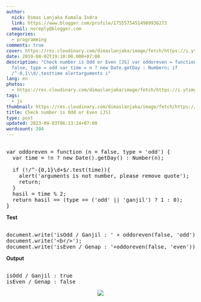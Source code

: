 ```yaml
---
author:
  nick: Dimas Lanjaka Kumala Indra
  link: https://www.blogger.com/profile/17555754514989936273
  email: noreply@blogger.com
categories:
  - programming
comments: true
cover: https://res.cloudinary.com/dimaslanjaka/image/fetch/https://i.ytimg.com/vi/jFazrvLodrA/maxresdefault.jpg
date: 2019-08-02T19:10:00.000+07:00
description: "Check number is Odd or Even [JS] var oddoreven = function n =
  false, type = odd var time = n ? new Date.getDay : Numbern; if
  /^-0,1\\d/.testtime alertarguments i"
lang: en
photos:
  - https://res.cloudinary.com/dimaslanjaka/image/fetch/https://i.ytimg.com/vi/jFazrvLodrA/maxresdefault.jpg
tags:
  - js
thumbnail: https://res.cloudinary.com/dimaslanjaka/image/fetch/https://i.ytimg.com/vi/jFazrvLodrA/maxresdefault.jpg
title: Check number is Odd or Even [JS]
type: post
updated: 2023-09-03T06:13:24+07:00
wordcount: 204
---
```


<pre><br>var oddoreven = function (n = false, type = 'odd') {<br>  var time = !n ? new Date().getDay() : Number(n);<br>  <br>  if (!/^-{0,1}\d+$/.test(time)){<br>    alert('arguments is not number, please remove quote');<br>    return;<br>  }<br>  hasil = time % 2;<br>  return hasil == (type == ('odd' || 'ganjil') ? 1 : 0);<br>}<br></pre><b>Test</b><pre><br>document.write('isOdd / Ganjil : ' + oddoreven(false, 'odd'));<br>document.write('&lt;br/&gt;');<br>document.write('isEven / Genap : '+oddoreven(false, 'even'));<br></pre><b>Output</b><pre><br>isOdd / Ganjil : true<br>isEven / Genap : false<br></pre> <div class="separator" style="clear: both; text-align: center;"><a href="https://res.cloudinary.com/dimaslanjaka/image/fetch/https://i.ytimg.com/vi/jFazrvLodrA/maxresdefault.jpg" imageanchor="1" style="margin-left: 1em; margin-right: 1em;" rel="noopener noreferer nofollow"><img border="0" src="https://res.cloudinary.com/dimaslanjaka/image/fetch/https://i.ytimg.com/vi/jFazrvLodrA/maxresdefault.jpg" data-original-width="800" data-original-height="450"></a></div>